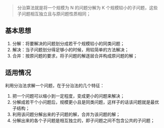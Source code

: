 > 分治算法就是将一个规模为 N 的问题分解为 K 个规模较小的子问题，这些子问题相互独立且与原问题性质相同；

## 基本思想

1. 分解：将要解决的问题划分成若干个规模较小的同类问题；
2. 解决：当子问题划分得足够小的时候，用较简单的方法解决；
3. 合并：按原问题的要求，将子问题的解逐层合并构成原问题的解；

## 适用情况

利用分治法求解一个问题，在于分治法的几个特征：

1. 把一个问题可以缩小到一定程度，变成更小的问题来解决；
2. 分解成若干个小问题后，规模更小且是同类问题，这样子的话该问题就是最优子结构；
3. 利用该问题分解出来的子问题的解，合并为该问题的解；
4. 分解出来的各个子问题是相互独立的，即子问题之间不包含公共的子问题；


